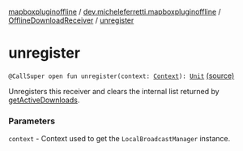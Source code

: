 [mapboxpluginoffline](../../index.md) / [dev.micheleferretti.mapboxpluginoffline](../index.md) / [OfflineDownloadReceiver](index.md) / [unregister](./unregister.md)

# unregister

`@CallSuper open fun unregister(context: `[`Context`](https://developer.android.com/reference/android/content/Context.html)`): `[`Unit`](https://kotlinlang.org/api/latest/jvm/stdlib/kotlin/-unit/index.html) [(source)](https://github.com/xit0c/mapbox-plugin-offline/tree/master/mapboxpluginoffline/src/main/java/dev/micheleferretti/mapboxpluginoffline/OfflineDownloadReceiver.kt#L141)

Unregisters this receiver and clears the internal list returned by [getActiveDownloads](get-active-downloads.md).

### Parameters

`context` - Context used to get the `LocalBroadcastManager` instance.